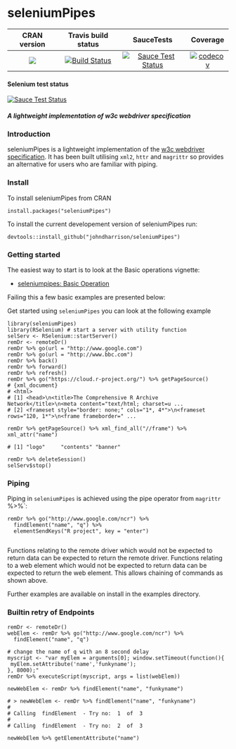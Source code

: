 seleniumPipes
==========================
| CRAN version       | Travis build status    | SauceTests  | Coverage |
| :-------------: |:-------------:|:-------------:|:-------------:|
| [![](http://www.r-pkg.org/badges/version/seleniumPipes)](http://cran.rstudio.com/web/packages/seleniumPipes/index.html) | [![Build Status](https://travis-ci.org/johndharrison/seleniumPipes.svg?branch=master)](https://travis-ci.org/johndharrison/seleniumPipes) | [![Sauce Test Status](https://saucelabs.com/buildstatus/seleniumPipes)](https://saucelabs.com/u/seleniumPipes) | [![codecov](https://codecov.io/gh/johndharrison/seleniumPipes/branch/master/graph/badge.svg)](https://codecov.io/gh/johndharrison/seleniumPipes)|


 

#### Selenium test status


[![Sauce Test Status](https://saucelabs.com/browser-matrix/seleniumPipes.svg)](https://saucelabs.com/u/seleniumPipes)

##### *A lightweight implementation of w3c webdriver specification*

### Introduction

seleniumPipes is a lightweight implementation of the [w3c webdriver specification](https://w3c.github.io/webdriver/webdriver-spec.html).
It has been built utilising `xml2`, `httr` and `magrittr` so provides an alternative for users who are familiar with piping.

### Install

To install seleniumPipes from CRAN

```
install.packages("seleniumPipes")
```


To install the current developement version of seleniumPipes run:

```
devtools::install_github("johndharrison/seleniumPipes")
```

### Getting started

The easiest way to start is to look at the Basic operations vignette:

* [seleniumpipes: Basic Operation](http://rpubs.com/johndharrison/seleniumPipes-basic)

Failing this a few basic examples are presented below:

Get started using `seleniumPipes` you can look at the following example

```
library(seleniumPipes)
library(RSelenium) # start a server with utility function
selServ <- RSelenium::startServer()
remDr <- remoteDr()
remDr %>% go(url = "http://www.google.com")
remDr %>% go(url = "http://www.bbc.com")
remDr %>% back()
remDr %>% forward()
remDr %>% refresh()
remDr %>% go("https://cloud.r-project.org/") %>% getPageSource()
# {xml_document}
# <html>
# [1] <head>\n<title>The Comprehensive R Archive Network</title>\n<meta content="text/html; charset=u ...
# [2] <frameset style="border: none;" cols="1*, 4*">\n<frameset rows="120, 1*">\n<frame frameborder=" ...

remDr %>% getPageSource() %>% xml_find_all("//frame") %>% xml_attr("name")
 
# [1] "logo"     "contents" "banner"  

remDr %>% deleteSession()
selServ$stop()
```

### Piping

Piping in `seleniumPipes` is achieved using the pipe operator from `magrittr `%>%`:

```
remDr %>% go("http://www.google.com/ncr") %>% 
  findElement("name", "q") %>% 
  elementSendKeys("R project", key = "enter")
  
```

Functions relating to the remote driver which would not be expected to return data can
be expected to return the remote driver. Functions relating to a web element which would not be expected to return data can be expected to return the web element. This allows chaining of commands as shown above.

Further examples are available on install in the examples directory.

### Builtin retry of Endpoints

```
remDr <- remoteDr()
webElem <- remDr %>% go("http://www.google.com/ncr") %>% 
  findElement("name", "q")

# change the name of q with an 8 second delay
myscript <- "var myElem = arguments[0]; window.setTimeout(function(){
 myElem.setAttribute('name','funkyname');
}, 8000);"
remDr %>% executeScript(myscript, args = list(webElem))

newWebElem <- remDr %>% findElement("name", "funkyname")

# > newWebElem <- remDr %>% findElement("name", "funkyname")
# 
# Calling  findElement  - Try no:  1  of  3 
# 
# Calling  findElement  - Try no:  2  of  3 

newWebElem %>% getElementAttribute("name")
```
